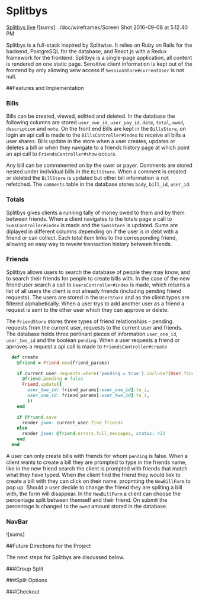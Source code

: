 # Splitbys 

[Splitbys live][heroku]
![sums]: ./doc/wireframes/Screen Shot 2016-09-08 at 5.12.40 PM

[heroku]:http://splitbys.herokuapp.com

Splitbys is a full-stack inspired by Splitwise. It relies on Ruby on Rails for the backend, PostgreSQL for the database, and React.js with a Redux framework for the frontend. Splitbys is a single-page application, all content is rendered on one static page. Sensitive client information is kept out of the frontend by only allowing veiw access if `SessionStore#currentUser` is not null.  

##Features and Implementation


### Bills

Bills can be created, viewed, editted and deleted. In the database the following columns are stored `user_owe_id`, `user_pay_id`, `date`, `total`, `owed`, `description` and `note`. On the front end Bills are kept in the `BillsStore`,
on login an api call is made to the `BillsController#index` to receive all bills a user shares. Bills update in the store when a user creates, updates or deletes a bill or when they navigate to a friends history page at which point an api call to `FriendsController#show` occurs.

Any bill can be commmented on by the ower or payer. Comments are stored nested under individual bills in the `BillStore`. When a comment is created or deleted the `BillStore` is updated but other bill information is not refetched. The `comments` table in the database stores `body`, `bill_id`, `user_id`.

### Totals

Splitbys gives clients a running tally of money owed to them and by them between friends. When a client navigates to the totals page a call to `SumsController#index` is made and the `SumsStore` is updated. Sums are diplayed in different columns depending on if the user is in debt with a friend or can collect. Each total item links to the corresponding friend, allowing an easy way to reveiw transaction history between friends. 

### Friends

Splitbys allows users to search the database of people they may know, and to search their friends for people to create bills with. In the case of the new friend user search a call to `UsersController#index` is made, which returns a list of all users the client is not already friends (including pending friend requests). The users are stored in the `UserStore` and as the client types are filtered alphabetically. When a user trys to add another user as a friend a request is sent to the other user which they can approve or delete. 

The `FriendStore` stores three types of friend relationships - pending requests from the current user, requests to the current user and friends. The database holds three pertinant pieces of information `user_one_id`, `user_two_id` and the boolean `pending`. When a user requests a friend or aprroves a request a api call is made to `FriendsController#create`

```ruby 
  def create
    @friend = Friend.new(friend_params)

    if current_user.requests.where('pending = true').include?(User.find_by_id(friend_params[:user_two_id]))
      @friend.pending = false
      Friend.update({
        user_two_id: friend_params[:user_one_id].to_i,
        user_one_id: friend_params[:user_two_id].to_i,
        })
    end

    if @friend.save
      render json: current_user.find_friends
    else
      render json: @friend.errors.full_messages, status: 422
    end
  end
```
  
  
 A user can only create bills with friends for whom `pending` is false. When a client wants to create a bill they are prompted to type in the friends name, like in the new friend search the client is prompted with friends that match what they have typed. When the client find the friend they would liek to create a bill with they can click on their name, propmting the `NewBillForm` to pop up. Should a user decide to change the friend they are spliting a bill with, the form will disappear. In the `NewBillForm` a client can choose the percentage split between themself and their friend. On submit the percentage is changed to the `owed` amount stored in the database. 
  
### NavBar

![sums]
  
##Future Directions for the Project
  
  The next steps for Splitbys are discussed below. 
  
###Group Split
  
###Split Options
  
###Checkout
